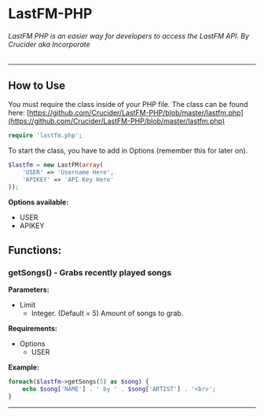LastFM-PHP
===========
###### LastFM PHP is an easier way for developers to access the LastFM API.  By Crucider aka Incorporate ######
---

## How to Use ##

You must require the class inside of your PHP file.  The class can be found here: [https://github.com/Crucider/LastFM-PHP/blob/master/lastfm.php](https://github.com/Crucider/LastFM-PHP/blob/master/lastfm.php)
```php
require 'lastfm.php';
```

To start the class, you have to add in Options (remember this for later on).
```php
$lastfm = new LastFM(array(
	'USER' => 'Username Here',
	'APIKEY' => 'API Key Here'
));
```

**Options available:**

- USER
- APIKEY

## Functions: ##

### getSongs() - Grabs recently played songs ###
**Parameters:**

- Limit
  - Integer. (Default = 5)  Amount of songs to grab.

**Requirements:**

- Options
  - USER

**Example:**
```php
foreach($lastfm->getSongs(5) as $song) {
	echo $song['NAME'] . ' by ' . $song['ARTIST'] . '<br>';
}
```
---